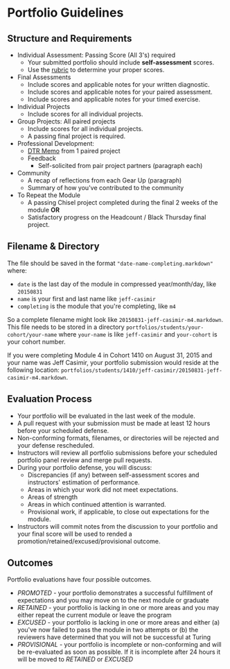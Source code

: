 # Portfolio Guidelines

## Structure and Requirements
* Individual Assessment: Passing Score (All 3's) required
  * Your submitted portfolio should include **self-assessment** scores.
  * Use the [rubric](https://github.com/turingschool/portfolios/blob/master/rubric.markdown) to determine your proper scores.
* Final Assessments
  * Include scores and applicable notes for your written diagnostic.
  * Include scores and applicable notes for your paired assessment.
  * Include scores and applicable notes for your timed exercise.
* Individual Projects
  * Include scores for all individual projects.
* Group Projects: All paired projects
  * Include scores for all individual projects.
  * A passing final project is required.
* Professional Development:
  * [DTR Memo](https://docs.google.com/document/d/1zMtgWhODQuP3KBNhrg6PtmPUkw0DIskqgggeyEzYZi4/edit?usp=sharing) from 1 paired project
  * Feedback
    * Self-solicited from pair project partners (paragraph each)
* Community
  * A recap of reflections from each Gear Up (paragraph)
  * Summary of how you've contributed to the community
* To Repeat the Module
  * A passing Chisel project completed during the final 2 weeks of the module **OR**
  * Satisfactory progress on the Headcount / Black Thursday final project.

## Filename & Directory

The file should be saved in the format `"date-name-completing.markdown"` where:

* `date` is the last day of the module in compressed year/month/day, like `20150831`
* `name` is your first and last name like `jeff-casimir`
* `completing` is the module that you're completing, like `m4`

So a complete filename might look like `20150831-jeff-casimir-m4.markdown`. This file needs to be stored in a directory `portfolios/students/your-cohort/your-name` where `your-name` is like `jeff-casimir` and `your-cohort` is your cohort number.

If you were completing Module 4 in Cohort 1410 on August 31, 2015 and your name was Jeff Casimir, your portfolio submission would reside at the following location: `portfolios/students/1410/jeff-casimir/20150831-jeff-casimir-m4.markdown`.

## Evaluation Process

* Your portfolio will be evaluated in the last week of the module.
* A pull request with your submission must be made at least 12 hours before your scheduled defense.
* Non-conforming formats, filenames, or directories will be rejected and your defense rescheduled.
* Instructors will review all portfolio submissions before your scheduled portfolio panel review and merge pull requests.
* During your portfolio defense, you will discuss:
  * Discrepancies (if any) between self-assessment scores and instructors' estimation of performance.
  * Areas in which your work did not meet expectations.
  * Areas of strength
  * Areas in which continued attention is warranted.
  * Provisional work, if applicable, to close out expectations for the module.
* Instructors will commit notes from the discussion to your portfolio and your final score will be used to rended a promotion/retained/excused/provisional outcome.

## Outcomes

Portfolio evaluations have four possible outcomes.

* *PROMOTED* - your portfolio demonstrates a successful fulfillment of expectations
and you may move on to the next module or graduate
* *RETAINED* - your portfolio is lacking in one or more areas and you may either
repeat the current module or leave the program
* *EXCUSED* - your portfolio is lacking in one or more areas and either (a) you've
now failed to pass the module in two attempts or (b) the reviewers have determined
that you will not be successful at Turing
* *PROVISIONAL* - your portfolio is incomplete or non-conforming and will be re-evaluated
as soon as possible. If it is incomplete after 24 hours it will be moved to *RETAINED* or *EXCUSED*
